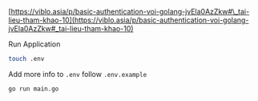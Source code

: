 [https://viblo.asia/p/basic-authentication-voi-golang-jvEla0AzZkw#\_tai-lieu-tham-khao-10](https://viblo.asia/p/basic-authentication-voi-golang-jvEla0AzZkw#_tai-lieu-tham-khao-10)

Run Application

```bash
touch .env
```

Add more info to `.env` follow `.env.example`

```bash
go run main.go
```
